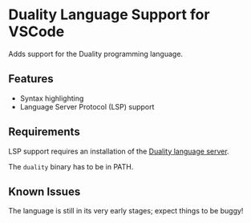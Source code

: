 # Duality Language Support for VSCode

Adds support for the Duality programming language.

## Features

* Syntax highlighting
* Language Server Protocol (LSP) support

## Requirements

LSP support requires an installation of the [Duality language server](https://duality-lang.org).

The `duality` binary has to be in PATH.

## Known Issues

The language is still in its very early stages; expect things to be buggy!
